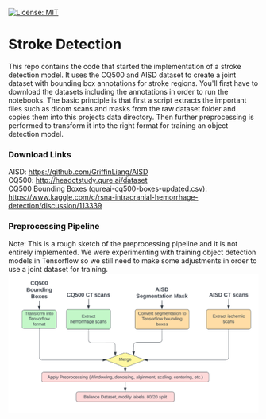 [![License: MIT](https://img.shields.io/badge/License-MIT-yellow.svg)](https://opensource.org/licenses/MIT)

# Stroke Detection

This repo contains the code that started the implementation of a stroke detection model. It uses the CQ500 and AISD dataset to create a joint dataset with bounding box annotations for stroke regions. You'll first have to download the datasets including the annotations in order to run the notebooks. The basic principle is that first a script extracts the important files such as dicom scans and masks from the raw dataset folder and copies them into this projects data directory. Then further preprocessing is performed to transform it into the right format for training an object detection model.

### Download Links
AISD: https://github.com/GriffinLiang/AISD \
CQ500: http://headctstudy.qure.ai/dataset \
CQ500 Bounding Boxes (qureai-cq500-boxes-updated.csv): https://www.kaggle.com/c/rsna-intracranial-hemorrhage-detection/discussion/113339 

### Preprocessing Pipeline
Note: This is a rough sketch of the preprocessing pipeline and it is not entirely implemented. We were experimenting with training object detection models in Tensorflow so we still need to make some adjustments in order to use a joint dataset for training.
![Stroke Detection Preprocessing](./assets/stroke_detection_preprocessing.png)

